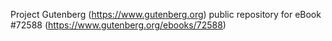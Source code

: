 Project Gutenberg (https://www.gutenberg.org) public repository
for eBook #72588 (https://www.gutenberg.org/ebooks/72588)
